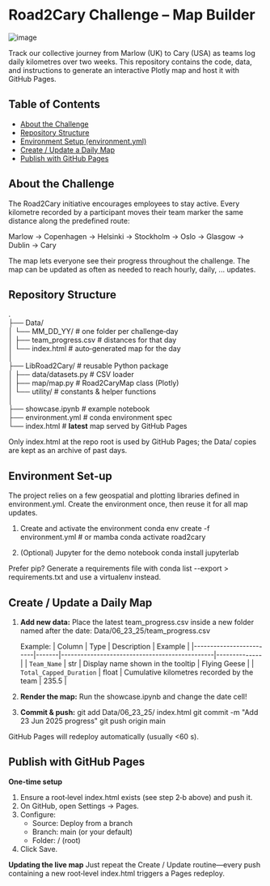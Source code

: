# Road2Cary Challenge – Map Builder
![image](https://github.com/user-attachments/assets/1060e5b6-dcaa-426a-b4a7-d0edc9d39ef6)

Track our collective journey from Marlow (UK) to Cary (USA) as teams log daily kilometres over two weeks. This repository contains the code, data, and instructions to generate an interactive Plotly map and host it with GitHub Pages.

## Table of Contents
- [About the Challenge](#aboutthechallenge)
- [Repository Structure](#repositorystructure)
- [Environment Setup (environment.yml)](#repositorystructure)
- [Create / Update a Daily Map](#updatemap)
- [Publish with GitHub Pages](#publishpages)

## About the Challenge <a name="aboutthechallenge"></a>

The Road2Cary initiative encourages employees to stay active. Every kilometre recorded by a participant moves their team marker the same distance along the predefined route:

Marlow → Copenhagen → Helsinki → Stockholm → Oslo → Glasgow → Dublin → Cary

The map lets everyone see their progress throughout the challenge. The map can be updated as often as needed to reach hourly, daily, ... updates.

## Repository Structure <a name="repositorystructure"></a>

.<br />
├── Data/<br />
│   └── MM_DD_YY/               # one folder per challenge‑day<br />
│       ├── team_progress.csv   # distances for that day<br />
│       └── index.html          # auto‑generated map for the day<br />
│<br />
├── LibRoad2Cary/               # reusable Python package<br />
│   ├── data/datasets.py        # CSV loader<br />
│   ├── map/map.py              # Road2CaryMap class (Plotly)<br />
│   └── utility/                # constants & helper functions<br />
│<br />
├── showcase.ipynb              # example notebook<br />
├── environment.yml             # conda environment spec<br />
└── index.html                  # **latest** map served by GitHub Pages<br />

Only index.html at the repo root is used by GitHub Pages; the Data/ copies are kept as an archive of past days.

## Environment Set‑up <a name="repositorystructure"></a>

The project relies on a few geospatial and plotting libraries defined in environment.yml. Create the environment once, then reuse it for all map updates.

1. Create and activate the environment
   conda env create -f environment.yml    # or mamba
   conda activate road2cary

2. (Optional) Jupyter for the demo notebook
   conda install jupyterlab

Prefer pip? Generate a requirements file with conda list --export > requirements.txt and use a virtualenv instead.

## Create / Update a Daily Map <a name="updatemap"></a>

1. **Add new data:**
   Place the latest team_progress.csv inside a new folder named after the date:
   Data/06_23_25/team_progress.csv

   Example:
   | Column                  | Type  | Description                                   | Example      |
   |-------------------------|-------|-----------------------------------------------|--------------|
   | `Team_Name`             | str   | Display name shown in the tooltip             | Flying Geese |
   | `Total_Capped_Duration` | float | Cumulative kilometres recorded by the team    | 235.5        |

2. **Render the map:**
   Run the showcase.ipynb and change the date cell!

3. **Commit & push:**
   git add Data/06_23_25/ index.html
   git commit -m "Add 23 Jun 2025 progress"
   git push origin main

GitHub Pages will redeploy automatically (usually <60 s).

## Publish with GitHub Pages <a name="publishpages"></a>

**One‑time setup**

1. Ensure a root‑level index.html exists (see step 2‑b above) and push it.
2. On GitHub, open Settings → Pages.
3. Configure:
   - Source: Deploy from a branch
   - Branch: main (or your default)
   - Folder: / (root)
4. Click Save.

**Updating the live map**
Just repeat the Create / Update routine—every push containing a new root‑level index.html triggers a Pages redeploy.
